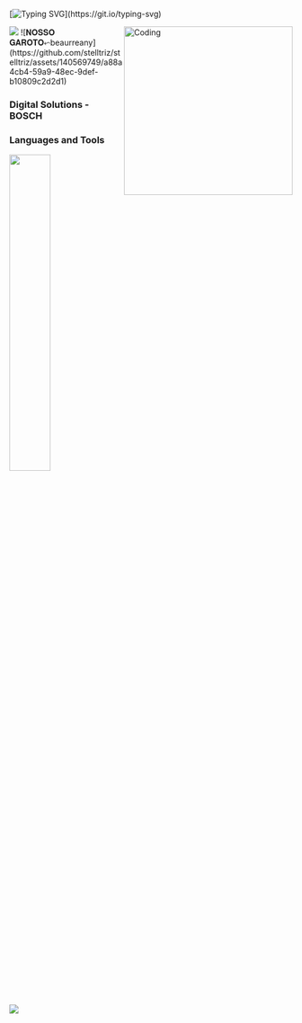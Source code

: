 [![Typing SVG](https://readme-typing-svg.herokuapp.com/?color=6A5ACD&size=30&center=true&vCenter=true&width=1000&lines=Hello!!;My+name+is+Stella!)](https://git.io/typing-svg)

<img src="https://user-images.githubusercontent.com/73097560/115834477-dbab4500-a447-11eb-908a-139a6edaec5c.gif">

<img align="right" alt="Coding" width="300" src="https://i.pinimg.com/originals/cc/0b/d0/cc0bd08a0e76e02484f0f5e9adea68b7.gif">
![𝐍𝐎𝐒𝐒𝐎 𝐆𝐀𝐑𝐎𝐓𝐎⬿beaurreany](https://github.com/stelltriz/stelltriz/assets/140569749/a88a4cb4-59a9-48ec-9def-b10809c2d2d1)

### Digital Solutions - BOSCH <br> 
### Languages and Tools 

<div align="left">
<p>
    <a>
        <img src="https://skillicons.dev/icons?i=py,java,html,css,github,figma" width="38%" height="38%"/>
    </a>
</p>
</div>
<br>    
<img src="https://user-images.githubusercontent.com/73097560/115834477-dbab4500-a447-11eb-908a-139a6edaec5c.gif">
